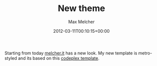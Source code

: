 ﻿---
title: New theme
author: Max Melcher
aliases:
   - "/post/2012-03-11-new-theme/"
2012: "03"
type: post
date: 2012-03-11T00:10:15+00:00
url: /2012/03/new-theme/
aktt_notify_twitter:
  - 'no'
yourls_shorturl:
  - http://melcher.it/s/y
categories:
  - Uncategorized

---
Starting from today <a title="Melcher.it" href="http://melcher.it" target="_blank">melcher.it</a> has a new look. My new template is metro-styled and its based on this <a title="Metro styled wordpress theme" href="http://wpmetro.codeplex.com/" target="_blank">codeplex template</a>.

